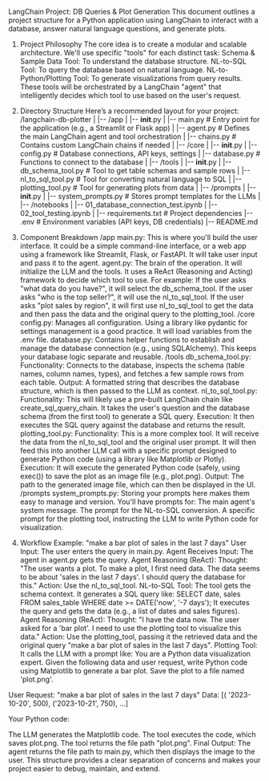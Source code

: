LangChain Project: DB Queries & Plot Generation
This document outlines a project structure for a Python application using LangChain to interact with a database, answer natural language questions, and generate plots.
1. Project Philosophy
The core idea is to create a modular and scalable architecture. We'll use specific "tools" for each distinct task:
Schema & Sample Data Tool: To understand the database structure.
NL-to-SQL Tool: To query the database based on natural language.
NL-to-Python/Plotting Tool: To generate visualizations from query results.
These tools will be orchestrated by a LangChain "agent" that intelligently decides which tool to use based on the user's request.
2. Directory Structure
Here’s a recommended layout for your project:
/langchain-db-plotter
|
|-- /app
|   |-- __init__.py
|   |-- main.py             # Entry point for the application (e.g., a Streamlit or Flask app)
|   |-- agent.py            # Defines the main LangChain agent and tool orchestration
|   |-- chains.py           # Contains custom LangChain chains if needed
|
|-- /core
|   |-- __init__.py
|   |-- config.py           # Database connections, API keys, settings
|   |-- database.py         # Functions to connect to the database
|
|-- /tools
|   |-- __init__.py
|   |-- db_schema_tool.py   # Tool to get table schemas and sample rows
|   |-- nl_to_sql_tool.py   # Tool for converting natural language to SQL
|   |-- plotting_tool.py    # Tool for generating plots from data
|
|-- /prompts
|   |-- __init__.py
|   |-- system_prompts.py   # Stores prompt templates for the LLMs
|
|-- /notebooks
|   |-- 01_database_connection_test.ipynb
|   |-- 02_tool_testing.ipynb
|
|-- requirements.txt        # Project dependencies
|-- .env                    # Environment variables (API keys, DB credentials)
|-- README.md


3. Component Breakdown
/app
main.py: This is where you'll build the user interface. It could be a simple command-line interface, or a web app using a framework like Streamlit, Flask, or FastAPI. It will take user input and pass it to the agent.
agent.py: The brain of the operation. It will initialize the LLM and the tools. It uses a ReAct (Reasoning and Acting) framework to decide which tool to use. For example:
If the user asks "what data do you have?", it will select the db_schema_tool.
If the user asks "who is the top seller?", it will use the nl_to_sql_tool.
If the user asks "plot sales by region", it will first use nl_to_sql_tool to get the data and then pass the data and the original query to the plotting_tool.
/core
config.py: Manages all configuration. Using a library like pydantic for settings management is a good practice. It will load variables from the .env file.
database.py: Contains helper functions to establish and manage the database connection (e.g., using SQLAlchemy). This keeps your database logic separate and reusable.
/tools
db_schema_tool.py:
Functionality: Connects to the database, inspects the schema (table names, column names, types), and fetches a few sample rows from each table.
Output: A formatted string that describes the database structure, which is then passed to the LLM as context.
nl_to_sql_tool.py:
Functionality: This will likely use a pre-built LangChain chain like create_sql_query_chain. It takes the user's question and the database schema (from the first tool) to generate a SQL query.
Execution: It then executes the SQL query against the database and returns the result.
plotting_tool.py:
Functionality: This is a more complex tool. It will receive the data from the nl_to_sql_tool and the original user prompt. It will then feed this into another LLM call with a specific prompt designed to generate Python code (using a library like Matplotlib or Plotly).
Execution: It will execute the generated Python code (safely, using exec()) to save the plot as an image file (e.g., plot.png).
Output: The path to the generated image file, which can then be displayed in the UI.
/prompts
system_prompts.py: Storing your prompts here makes them easy to manage and version. You'll have prompts for:
The main agent's system message.
The prompt for the NL-to-SQL conversion.
A specific prompt for the plotting tool, instructing the LLM to write Python code for visualization.
4. Workflow Example: "make a bar plot of sales in the last 7 days"
User Input: The user enters the query in main.py.
Agent Receives Input: The agent in agent.py gets the query.
Agent Reasoning (ReAct):
Thought: "The user wants a plot. To make a plot, I first need data. The data seems to be about 'sales in the last 7 days'. I should query the database for this."
Action: Use the nl_to_sql_tool.
NL-to-SQL Tool:
The tool gets the schema context.
It generates a SQL query like: SELECT date, sales FROM sales_table WHERE date >= DATE('now', '-7 days');
It executes the query and gets the data (e.g., a list of dates and sales figures).
Agent Reasoning (ReAct):
Thought: "I have the data now. The user asked for a 'bar plot'. I need to use the plotting tool to visualize this data."
Action: Use the plotting_tool, passing it the retrieved data and the original query "make a bar plot of sales in the last 7 days".
Plotting Tool:
It calls the LLM with a prompt like:
You are a Python data visualization expert. Given the following data and user request, write Python code using Matplotlib to generate a bar plot. Save the plot to a file named 'plot.png'.

User Request: "make a bar plot of sales in the last 7 days"
Data: [( '2023-10-20', 500), ('2023-10-21', 750), ...]

Your Python code:


The LLM generates the Matplotlib code.
The tool executes the code, which saves plot.png.
The tool returns the file path "plot.png".
Final Output: The agent returns the file path to main.py, which then displays the image to the user.
This structure provides a clear separation of concerns and makes your project easier to debug, maintain, and extend.
